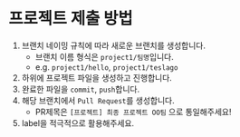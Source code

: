 # 프로젝트 제출 방법
1. 브랜치 네이밍 규칙에 따라 새로운 브랜치를 생성합니다.
   - 브랜치 이름 형식은 `project1/팀명`입니다.
   - e.g. `project1/hello`, `project1/teslago`
2. 하위에 프로젝트 파일을 생성하고 진행합니다.
3. 완료한 파일을 `commit`, `push`합니다.
4. 해당 브랜치에서 `Pull Request`를 생성합니다.
   - PR제목은 `[프로젝트] 최종 프로젝트 OO팀` 으로 통일해주세요!
5. label을 적극적으로 활용해주세요.
